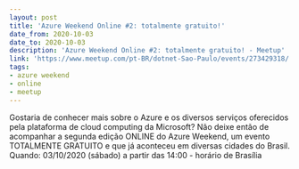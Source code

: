 ```yaml
---
layout: post
title: 'Azure Weekend Online #2: totalmente gratuito!'
date_from: 2020-10-03
date_to: 2020-10-03
description: 'Azure Weekend Online #2: totalmente gratuito! - Meetup'
link: 'https://www.meetup.com/pt-BR/dotnet-Sao-Paulo/events/273429318/'
tags:
- azure weekend
- online
- meetup
---
```


Gostaria de conhecer mais sobre o Azure e os diversos serviços oferecidos pela plataforma de cloud computing da Microsoft? 
Não deixe então de acompanhar a segunda edição ONLINE do Azure Weekend, um evento TOTALMENTE GRATUITO e que já aconteceu em diversas cidades do Brasil.
Quando: 03/10/2020 (sábado) a partir das 14:00 - horário de Brasília
